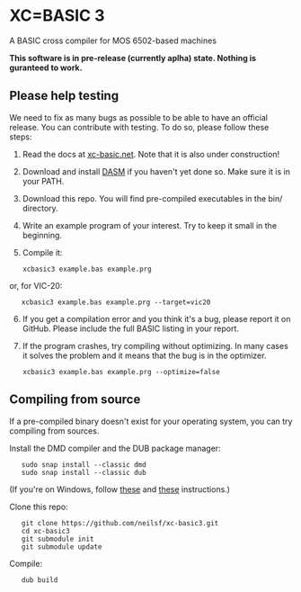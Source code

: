 # XC=BASIC 3

A BASIC cross compiler for MOS 6502-based machines

**This software is in pre-release (currently aplha) state. Nothing is guranteed to work.**

## Please help testing

We need to fix as many bugs as possible to be able to have an official release. You can contribute with testing. To do so, please follow these steps:

1. Read the docs at [xc-basic.net](https://xc-basic.net/doku.php?id=v3:start). Note that it is also under construction!
2. Download and install [DASM](https://dasm-assembler.github.io/) if you haven't yet done so. Make sure it is in your PATH.
3. Download this repo. You will find pre-compiled executables in the bin/ directory.
4. Write an example program of your interest. Try to keep it small in the beginning.
5. Compile it:

       xcbasic3 example.bas example.prg

or, for VIC-20:

       xcbasic3 example.bas example.prg --target=vic20

6. If you get a compilation error and you think it's a bug, please report it on GitHub. Please include the full BASIC listing in your report.
7. If the program crashes, try compiling without optimizing. In many cases it solves the problem and it means that the bug is in the optimizer.

       xcbasic3 example.bas example.prg --optimize=false

## Compiling from source

If a pre-compiled binary doesn't exist for your operating system, you can try compiling from sources.

Install the DMD compiler and the DUB package manager:

       sudo snap install --classic dmd
       sudo snap install --classic dub
       
(If you're on Windows, follow [these](https://dlang.org/dmd-windows.html) and [these](https://dub.pm/) instructions.)

Clone this repo:

       git clone https://github.com/neilsf/xc-basic3.git
       cd xc-basic3
       git submodule init
       git submodule update
    
Compile:

       dub build
